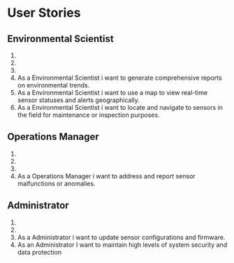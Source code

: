# User Stories

## Environmental Scientist

1. 
2. 
3.
4. As a Environmental Scientist i want to generate comprehensive reports on environmental trends.
5. As a Environmental Scientist i want to use a map to view real-time sensor statuses and alerts geographically.
6. As a Environmental Scientist i want to locate and navigate to sensors in the field for maintenance or inspection purposes.  

## Operations Manager

1. 
2. 
3. 
4. As a Operations Manager i want to address and report sensor malfunctions or anomalies.

## Administrator

1. 
2. 
3. As a Administrator i want to update sensor configurations and firmware.
4. As an Administrator I want to maintain high levels of system security and data protection
